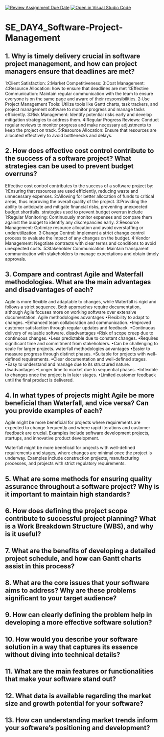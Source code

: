[![Review Assignment Due Date](https://classroom.github.com/assets/deadline-readme-button-22041afd0340ce965d47ae6ef1cefeee28c7c493a6346c4f15d667ab976d596c.svg)](https://classroom.github.com/a/9pw6JKcu)
[![Open in Visual Studio Code](https://classroom.github.com/assets/open-in-vscode-2e0aaae1b6195c2367325f4f02e2d04e9abb55f0b24a779b69b11b9e10269abc.svg)](https://classroom.github.com/online_ide?assignment_repo_id=18344369&assignment_repo_type=AssignmentRepo)
# SE_DAY4_Software-Project-Management
## 1. Why is timely delivery crucial in software project management, and how can project managers ensure that deadlines are met?
1:Client Satisfaction:
2:Market Competitiveness: 
3:Cost Management: 
4:Resource Allocation:
how to ensure that deadlines are met 
1:Effective Communication: Maintain regular communication with the team to ensure everyone is on the same page and aware of their responsibilities.
2:Use Project Management Tools: Utilize tools like Gantt charts, task trackers, and project management software to monitor progress and manage tasks efficiently.
3:Risk Management: Identify potential risks early and develop mitigation strategies to address them.
4:Regular Progress Reviews: Conduct regular reviews to monitor progress and make necessary adjustments to keep the project on track.
5:Resource Allocation: Ensure that resources are allocated effectively to avoid bottlenecks and delays.
## 2. How does effective cost control contribute to the success of a software project? What strategies can be used to prevent budget overruns?
Effective cost control contributes to the success of a software project by:
1:Ensuring that resources are used efficiently, reducing waste and unnecessary expenses.
2:Allowing for better allocation of funds to critical areas, thus improving the overall quality of the project.
3:Providing the ability to anticipate and mitigate financial risks, preventing unexpected budget shortfalls.
strategies used to prevent budget overrun include
1:Regular Monitoring: Continuously monitor expenses and compare them against the budget to identify any discrepancies early.
2:Resource Management: Optimize resource allocation and avoid overstaffing or underutilization.
3:Change Control: Implement a strict change control process to evaluate the impact of any changes on the budget.
4:Vendor Management: Negotiate contracts with clear terms and conditions to avoid unexpected costs.
5:Stakeholder Communication: Maintain transparent communication with stakeholders to manage expectations and obtain timely approvals.
## 3. Compare and contrast Agile and Waterfall methodologies. What are the main advantages and disadvantages of each?
Agile is more flexible and adaptable to changes, while Waterfall is rigid and follows a strict sequence.
Both approaches require documentation, although Agile focuses more on working software over extensive documentation. 
Agile methodologies 
     advantages
•Flexibility to adapt to changes.
•Enhanced team collaboration and communication.
•Improved customer satisfaction through regular updates and feedback.
•Continuous delivery of valuable software. 
     disadvantages
•Risk of scope creep due to continuous changes.
•Less predictable due to constant changes.
•Requires significant time and commitment from stakeholders.
•Can be challenging to scale for larger projects. 
waterfall methodologies 
     advantages 
•Easier to measure progress through distinct phases.
•Suitable for projects with well-defined requirements.
•Clear documentation and well-defined stages.
•Easy to understand and manage due to its structured nature.
     disadvantages 
•Longer time to market due to sequential phases.
•Inflexible to changes once the project is in later stages.
•Limited customer feedback until the final product is delivered.
## 4. In what types of projects might Agile be more beneficial than Waterfall, and vice versa? Can you provide examples of each?
Agile might be more beneficial for projects where requirements are expected to change frequently and where rapid iterations and customer feedback are crucial. Examples include software development projects, startups, and innovative product development.

Waterfall might be more beneficial for projects with well-defined requirements and stages, where changes are minimal once the project is underway. Examples include construction projects, manufacturing processes, and projects with strict regulatory requirements.
## 5. What are some methods for ensuring quality assurance throughout a software project? Why is it important to maintain high standards?
## 6. How does defining the project scope contribute to successful project planning? What is a Work Breakdown Structure (WBS), and why is it useful?
## 7. What are the benefits of developing a detailed project schedule, and how can Gantt charts assist in this process?
## 8. What are the core issues that your software aims to address? Why are these problems significant to your target audience?
## 9. How can clearly defining the problem help in developing a more effective software solution?
## 10. How would you describe your software solution in a way that captures its essence without diving into technical details?
## 11. What are the main features or functionalities that make your software stand out?
## 12. What data is available regarding the market size and growth potential for your software?
## 13. How can understanding market trends inform your software’s positioning and development?
